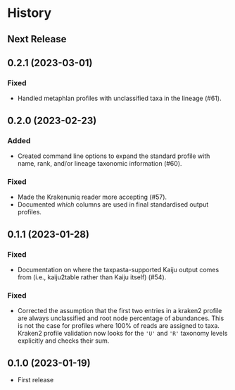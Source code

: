 # History

## Next Release

## 0.2.1 (2023-03-01)

### Fixed

* Handled metaphlan profiles with unclassified taxa in the lineage (#61).

## 0.2.0 (2023-02-23)

### Added

* Created command line options to expand the standard profile with name, rank,
  and/or lineage taxonomic information (#60).

### Fixed

* Made the Krakenuniq reader more accepting (#57).
* Documented _which_ columns are used in final standardised output profiles.

## 0.1.1 (2023-01-28)

### Fixed

* Documentation on where the taxpasta-supported Kaiju output comes from (i.e.,
  kaiju2table rather than Kaiju itself) (#54).

### Fixed

* Corrected the assumption that the first two entries in a kraken2 profile are
  always unclassified and root node percentage of abundances. This is not the
  case for profiles where 100% of reads are assigned to taxa. Kraken2 profile
  validation now looks for the `'U'` and `'R'` taxonomy levels explicitly and
  checks their sum.

## 0.1.0 (2023-01-19)

* First release
